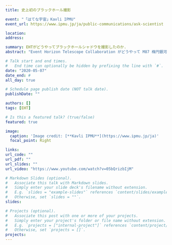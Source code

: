 ```yaml
---
title: 史上初のブラックホール撮影

event: "「はてな宇宙」Kavli IPMU"
event_url: https://www.ipmu.jp/ja/public-communications/ask-scientist

location:
address:

summary: EHTがどうやってブラックホールシャドウを撮影したのか.
abstract: "Event Horizon Telescope Collaboration がどうやって M87 楕円銀河の中心にあるブラックホールシャドウを撮影したのかを説明します．"

# Talk start and end times.
#   End time can optionally be hidden by prefixing the line with `#`.
date: "2020-05-07"
date_end: #
all_day: true

# Schedule page publish date (NOT talk date).
publishDate: ""

authors: []
tags: [EHT]

# Is this a featured talk? (true/false)
featured: true

image:
  caption: 'Image credit: [**Kavli IPMU**](https://www.ipmu.jp/ja)'
  focal_point: Right

links:
url_code: ""
url_pdf: ""
url_slides: ""
url_video: "https://www.youtube.com/watch?v=05bQrizbIjM"

# Markdown Slides (optional).
#   Associate this talk with Markdown slides.
#   Simply enter your slide deck's filename without extension.
#   E.g. `slides = "example-slides"` references `content/slides/example-slides.md`.
#   Otherwise, set `slides = ""`.
slides:

# Projects (optional).
#   Associate this post with one or more of your projects.
#   Simply enter your project's folder or file name without extension.
#   E.g. `projects = ["internal-project"]` references `content/project/deep-learning/index.md`.
#   Otherwise, set `projects = []`.
projects:
---
```


